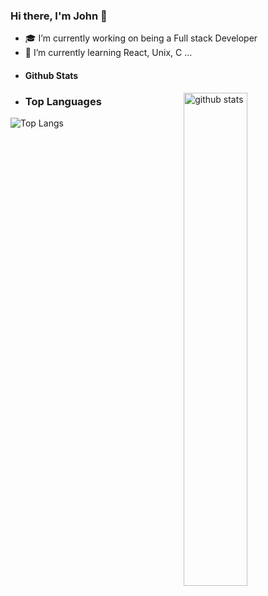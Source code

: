 ### Hi there, I'm John 👋

<!--
**JohnNgugi-1/JohnNgugi-1** is a ✨ _special_ ✨ repository because its `README.md` (this file) appears on your GitHub profile.

Here are some ideas to get you started:

- 🔭 I’m currently working on 
- 🌱 I’m currently learning full stack engineer
- 👯 I’m looking to collaborate on ...
- 🤔 I’m looking for help with ...
/*- 💬 Ask me about ...
- 📫 How to reach me: ...
- 😄 Pronouns: ...
- ⚡ Fun fact: ...
-->
- :mortar_board: I’m currently working on being a Full stack Developer 
- 🌱 I’m currently learning React, Unix, C ...
- #### Github Stats

<img src="https://github-readme-stats.vercel.app/api?username={JohnNgugi-1}&show_icons=true&theme=gotham" alt="github stats" width="45%" align="right"/>

- ### Top Languages
 ![Top Langs](https://github-readme-stats.vercel.app/api/top-langs/?username=kritika-pattalam&layout=compact)
